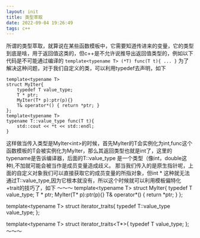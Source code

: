 ```yaml
---
layout: init
title: 类型萃取
date: 2022-09-04 19:26:49
tags: c++
---
```


所谓的类型萃取，就算说在某些函数模板中，它需要知道传进来的变量，它的类型到底是啥，用于返回值这类的，但c++是不允许说推导出返回值类型的，例如以下代码是不可能通过编译的
`
template<typename T>
(*T) func(T t){
 ...
}
`
为了解决这种问题，对于我们自定义的类，可以利用typedef去声明，如下
~~~
template<typename T>
struct MyIter{
    typedef T value_type;
    T * ptr;
    MyIter(T* p):ptr(p){}
    T& operator*() { return *ptr; }
};
template<typename T>
typename T::value_type func(T t){
    std::cout << *t << std::endl;
}
~~~
这样做当传入类型是MyIter\<int\>的时候，首先MyIter的T会实例化为int,func这个函数模板的T会被实例化为MyIter，那么其返回类型也就是int了，这里的typename是告诉编译器，后面的T::value_type 是一个类型（像int，double这种),不加就可能会被当作是成员变量造成歧义。
那当我们传入的是原生指针呢，上面的自定义对象我们可以直接获取它的成员变量的所指对象，但int * 这种就无法通过T::value_type,因为它根本就没有，所以这个时候就可以利用模板偏特化+trait的技巧了，如下
～～～
template\<typename T\>
struct MyIter{
    typedef T value_type;
    T * ptr;
    MyIter(T* p):ptr(p){}
    T& operator*() { return *ptr; }
};

template\<typename T\>
struct iterator_traits{
    typedef T::value_type value_type;
};

template\<typename T\>
struct iterator_traits\<T*\>{
    typedef T value_type;
};
～～～

